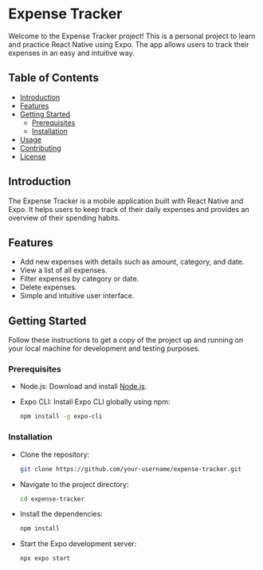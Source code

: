 # Expense Tracker

Welcome to the Expense Tracker project! This is a personal project to learn and practice React Native using Expo. The app allows users to track their expenses in an easy and intuitive way.

## Table of Contents

- [Introduction](#introduction)
- [Features](#features)
- [Getting Started](#getting-started)
  - [Prerequisites](#prerequisites)
  - [Installation](#installation)
- [Usage](#usage)
- [Contributing](#contributing)
- [License](#license)

## Introduction

The Expense Tracker is a mobile application built with React Native and Expo. It helps users to keep track of their daily expenses and provides an overview of their spending habits.

## Features

- Add new expenses with details such as amount, category, and date.
- View a list of all expenses.
- Filter expenses by category or date.
- Delete expenses.
- Simple and intuitive user interface.

## Getting Started

Follow these instructions to get a copy of the project up and running on your local machine for development and testing purposes.

### Prerequisites

- Node.js: Download and install [Node.js](https://nodejs.org/).
- Expo CLI: Install Expo CLI globally using npm:

  ```sh
  npm install -g expo-cli

### Installation

- Clone the repository:

  ```sh
  git clone https://github.com/your-username/expense-tracker.git
- Navigate to the project directory:

  ```sh
  cd expense-tracker
- Install the dependencies:

  ```sh
  npm install
- Start the Expo development server:

  ```sh
  npx expo start
